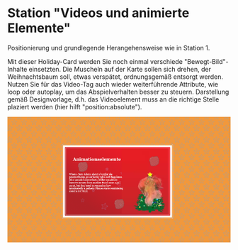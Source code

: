 # Station "Videos und animierte Elemente"

Positionierung und grundlegende Herangehensweise wie in Station 1.

Mit dieser Holiday-Card werden Sie noch einmal verschiede "Bewegt-Bild"-Inhalte einsetzten. Die Muscheln auf der Karte sollen sich drehen, der Weihnachtsbaum soll, etwas verspätet, ordnungsgemäß entsorgt werden. Nutzen Sie für das Video-Tag auch wieder weiterführende Attribute, wie loop oder autoplay, um das Abspielverhalten besser zu steuern.
Darstellung gemäß Designvorlage, d.h. das Videoelement muss an die richtige Stelle plaziert werden (hier hilft "position:absolute").

![Designvorlage](designvorlage.png)
